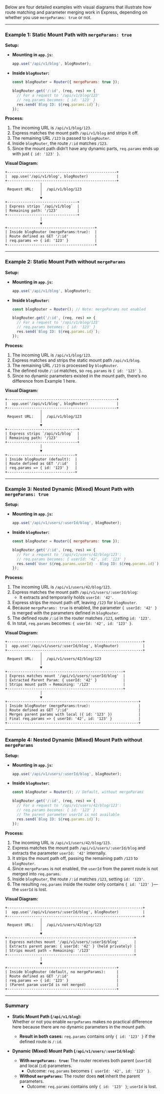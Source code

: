 Below are four detailed examples with visual diagrams that illustrate how route matching and parameter merging work in Express, depending on whether you use `mergeParams: true` or not.

---

### **Example 1: Static Mount Path with `mergeParams: true`**

**Setup:**  
- **Mounting in `app.js`:**  
  ```js
  app.use('/api/v1/blog', blogRouter);
  ```
- **Inside `blogRouter`:**  
  ```js
  const blogRouter = Router({ mergeParams: true });
  
  blogRouter.get('/:id', (req, res) => {
    // For a request to '/api/v1/blog/123'
    // req.params becomes: { id: '123' }
    res.send(`Blog ID: ${req.params.id}`);
  });
  ```

**Process:**  
1. The incoming URL is `/api/v1/blog/123`.
2. Express matches the mount path `/api/v1/blog` and strips it off.
3. The remaining URL `/123` is passed to `blogRouter`.
4. Inside `blogRouter`, the route `/:id` matches `/123`.
5. Since the mount path didn’t have any dynamic parts, `req.params` ends up with just `{ id: '123' }`.

**Visual Diagram:**

```
+--------------------------------------------------+
|  app.use('/api/v1/blog', blogRouter)             |
+--------------------------------------------------+
                │
 Request URL:   │  /api/v1/blog/123
                │
                ▼
+--------------------------------+
| Express strips `/api/v1/blog`  |
| Remaining path: '/123'         |
+--------------------------------+
                │
                ▼
+----------------------------------------+
| Inside blogRouter (mergeParams:true):  |
| Route defined as GET '/:id'            |
| req.params => { id: '123' }            |
+----------------------------------------+
```

---

### **Example 2: Static Mount Path without `mergeParams`**

**Setup:**  
- **Mounting in `app.js`:**  
  ```js
  app.use('/api/v1/blog', blogRouter);
  ```
- **Inside `blogRouter`:**  
  ```js
  const blogRouter = Router(); // Note: mergeParams not enabled
  
  blogRouter.get('/:id', (req, res) => {
    // For a request to '/api/v1/blog/123'
    // req.params becomes: { id: '123' }
    res.send(`Blog ID: ${req.params.id}`);
  });
  ```

**Process:**  
1. The incoming URL is `/api/v1/blog/123`.
2. Express matches and strips the static mount path `/api/v1/blog`.
3. The remaining URL `/123` is processed by `blogRouter`.
4. The defined route `/:id` matches, so `req.params` is `{ id: '123' }`.
5. Since no dynamic parameters existed in the mount path, there’s no difference from Example 1 here.

**Visual Diagram:**

```
+--------------------------------------------------+
|  app.use('/api/v1/blog', blogRouter)             |
+--------------------------------------------------+
                │
 Request URL:   │  /api/v1/blog/123
                │
                ▼
+--------------------------------+
| Express strips `/api/v1/blog`  |
| Remaining path: '/123'         |
+--------------------------------+
                │
                ▼
+-------------------------------+
| Inside blogRouter (default):  |
| Route defined as GET '/:id'   |
| req.params => { id: '123' }   |
+-------------------------------+
```

---

### **Example 3: Nested Dynamic (Mixed) Mount Path with `mergeParams: true`**

**Setup:**  
- **Mounting in `app.js`:**  
  ```js
  app.use('/api/v1/users/:userId/blog', blogRouter);
  ```
- **Inside `blogRouter`:**  
  ```js
  const blogRouter = Router({ mergeParams: true });
  
  blogRouter.get('/:id', (req, res) => {
    // For a request to '/api/v1/users/42/blog/123':
    // req.params becomes: { userId: '42', id: '123' }
    res.send(`User ${req.params.userId} - Blog ID: ${req.params.id}`);
  });
  ```

**Process:**  
1. The incoming URL is `/api/v1/users/42/blog/123`.
2. Express matches the mount path `/api/v1/users/:userId/blog`:
   - It extracts and temporarily holds `userId: '42'`.
3. Express strips the mount path off, leaving `/123` for `blogRouter`.
4. Because `mergeParams: true` is enabled, the parameter `{ userId: '42' }` is merged with the parameters defined in `blogRouter`.
5. The defined route `/:id` in the router matches `/123`, setting `id: '123'`.
6. In total, `req.params` becomes: `{ userId: '42', id: '123' }`.

**Visual Diagram:**

```
+--------------------------------------------------------------+
|  app.use('/api/v1/users/:userId/blog', blogRouter)           |
+--------------------------------------------------------------+
                │
 Request URL:   │  /api/v1/users/42/blog/123
                │
                ▼
+-----------------------------------------------------+
| Express matches mount '/api/v1/users/:userId/blog'  |
| Extracted Parent Param: { userId: '42' }            |
| Strips mount path ⇒ Remaining: '/123'               |
+-----------------------------------------------------+
                │
                ▼
+------------------------------------------------------------+
| Inside blogRouter (mergeParams:true):                      |
| Route defined as GET '/:id'                                |
| Merges parent params with local ({ id: '123' })            |
| Final req.params => { userId: '42', id: '123' }            |
+------------------------------------------------------------+
```

---

### **Example 4: Nested Dynamic (Mixed) Mount Path without `mergeParams`**

**Setup:**  
- **Mounting in `app.js`:**  
  ```js
  app.use('/api/v1/users/:userId/blog', blogRouter);
  ```
- **Inside `blogRouter`:**  
  ```js
  const blogRouter = Router(); // Default, without mergeParams
  
  blogRouter.get('/:id', (req, res) => {
    // For a request to '/api/v1/users/42/blog/123':
    // req.params becomes: { id: '123' }
    // The parent parameter userId is not available
    res.send(`Blog ID: ${req.params.id}`);
  });
  ```

**Process:**  
1. The incoming URL is `/api/v1/users/42/blog/123`.
2. Express matches the mount path `/api/v1/users/:userId/blog` and extracts the parameter `userId: '42'` internally.
3. It strips the mount path off, passing the remaining path `/123` to `blogRouter`.
4. Since `mergeParams` is not enabled, the `userId` from the parent route is not merged into `req.params`.
5. Inside `blogRouter`, the route `/:id` matches `/123`, setting `id: '123'`.
6. The resulting `req.params` inside the router only contains `{ id: '123' }`—the `userId` is lost.

**Visual Diagram:**

```
+--------------------------------------------------------------+
|  app.use('/api/v1/users/:userId/blog', blogRouter)           |
+--------------------------------------------------------------+
                │
 Request URL:   │  /api/v1/users/42/blog/123
                │
                ▼
+----------------------------------------------------------+
| Express matches mount '/api/v1/users/:userId/blog'       |
| Extracts parent param: { userId: '42' } (held privately) |
| Strips mount path ⇒ Remaining: '/123'                    |
+----------------------------------------------------------+
                │
                ▼
+--------------------------------------------------+
| Inside blogRouter (default, no mergeParams):     |
| Route defined as GET '/:id'                      |
| req.params => { id: '123' }                      |
| (Parent param userId is not merged)              |
+--------------------------------------------------+
```

---

### **Summary**

- **Static Mount Path (`/api/v1/blog`):**  
  Whether or not you enable `mergeParams` makes no practical difference here because there are no dynamic parameters in the mount path.  
  - **Result in both cases:** `req.params` contains only `{ id: '123' }` if the defined route is `/:id`.

- **Dynamic (Mixed) Mount Path (`/api/v1/users/:userId/blog`):**  
  - **With `mergeParams: true`:** The router receives both parent (`userId`) and local (`id`) parameters.  
    - Outcome: `req.params` becomes `{ userId: '42', id: '123' }`.
  - **Without `mergeParams`:** The router does **not** inherit the parent parameters.  
    - Outcome: `req.params` contains only `{ id: '123' }`; `userId` is lost.
